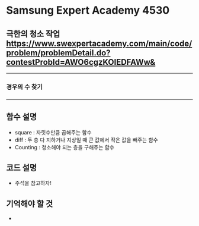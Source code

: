 Samsung Expert Academy 4530
=============
극한의 청소 작업 <https://www.swexpertacademy.com/main/code/problem/problemDetail.do?contestProbId=AWO6cgzKOIEDFAWw&>
---------------
- - -
### 경우의 수 찾기
### 
- - -
## 함수 설명
- square : 자릿수만큼 곱해주는 함수
- diff : 두 층 다 지하거나 지상일 때 큰 값에서 작은 값을 빼주는 함수
- Counting : 청소해야 되는 층을 구해주는 함수

## 코드 설명
- 주석을 참고하자!

## 기억해야 할 것
- 